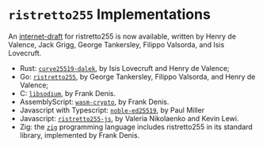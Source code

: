 # `ristretto255` Implementations

An [internet-draft][id] for ristretto255 is now available, written by
Henry de Valence, Jack Grigg, George Tankersley, Filippo Valsorda, and
Isis Lovecruft.

* Rust: [`curve25519-dalek`][dalek], by Isis Lovecruft and Henry de Valence;
* Go: [`ristretto255`][go_ristretto255], by George Tankersley, Filippo Valsorda,
  and Henry de Valence;
* C: [`libsodium`][libsodium], by Frank Denis.
* AssemblyScript: [`wasm-crypto`][wasm-crypto], by Frank Denis.
* Javascript with Typescript: [`noble-ed25519`][noble], by Paul Miller
* Javascript: [`ristretto255-js`][ristretto255-js], by Valeria Nikolaenko and Kevin Lewi.
* Zig: the [`zig`][zig] programming language includes ristretto255 in its standard library, implemented by Frank Denis.

[id]: https://ietf.org/id/draft-irtf-cfrg-ristretto255-00.html
[dalek]: https://doc.dalek.rs/curve25519_dalek/
[libsodium]: https://download.libsodium.org/doc/advanced/point-arithmetic/ristretto
[go_ristretto255]: https://github.com/gtank/ristretto255
[noble]: https://github.com/paulmillr/noble-ed25519
[wasm-crypto]: https://github.com/jedisct1/wasm-crypto
[ristretto255-js]: https://github.com/calibra/ristretto255-js
[zig]: https://ziglang.org/
